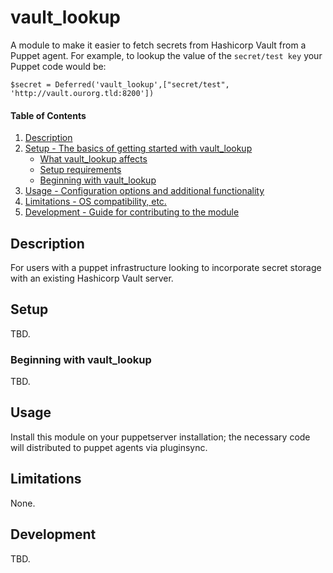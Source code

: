 
# vault_lookup

A module to make it easier to fetch secrets from Hashicorp Vault from a Puppet agent. For example, to lookup the value of the `secret/test key` your Puppet code would be:

```$secret = Deferred('vault_lookup',["secret/test", 'http://vault.ourorg.tld:8200'])```

#### Table of Contents

1. [Description](#description)
2. [Setup - The basics of getting started with vault_lookup](#setup)
    * [What vault_lookup affects](#what-vault_lookup-affects)
    * [Setup requirements](#setup-requirements)
    * [Beginning with vault_lookup](#beginning-with-vault_lookup)
3. [Usage - Configuration options and additional functionality](#usage)
4. [Limitations - OS compatibility, etc.](#limitations)
5. [Development - Guide for contributing to the module](#development)

## Description

For users with a puppet infrastructure looking to incorporate secret storage
with an existing Hashicorp Vault server.

## Setup

TBD.

### Beginning with vault_lookup

TBD.

## Usage

Install this module on your puppetserver installation; the necessary code will
distributed to puppet agents via pluginsync.

## Limitations

None.

## Development

TBD.


